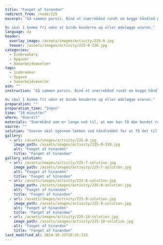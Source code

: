 ```yaml
---
title: "Fanget af hinanden"
redirect_from: /node/225
excerpt: "Gå sammen parvis. Bind et snørrebånd rundt om begge håndled på den ene person. Den anden person skal først have bundet snørebåndet rundt om det ene håndled, så skal snoren imellem armene på den anden person og bindes fast om det andet håndled, og så er man fanget af hinanden.

Nu skal I komme fri uden at binde knuderne op eller ødelægge snoren."
language: da
header:
  overlay_image: /assets/images/activity/225-0.jpg
  teaser: /assets/images/activity/225-0-320.jpg
categories:
  - Icebreakers
  - Opgaver
  - Samarbejdsøvelser
tags:
  - Icebreaker
  - Opgave
  - Samarbejdsøvelse
aim: ""
instruction: "Gå sammen parvis. Bind et snørrebånd rundt om begge håndled på den ene person. Den anden person skal først have bundet snørebåndet rundt om det ene håndled, så skal snoren imellem armene på den anden person og bindes fast om det andet håndled, og så er man fanget af hinanden.

Nu skal I komme fri uden at binde knuderne op eller ødelægge snoren."
preparation: ""
preparation_time: "Ingen"
time: "10 minutter"
where: "Overalt"
materials: "Snørebånd som er lange nok til, at man kan få dem bundet rundt om håndleddene og der stadig er noget snor imellem."
source: ""
solution: "Snoren skal igennem løkken ved håndleddet for at få det til at lykkes."
gallery:
  - url: /assets/images/activity/225-0.jpg
    image_path: /assets/images/activity/225-0-320.jpg
    alt: "Fanget af hinanden"
    title: "Fanget af hinanden"
gallery_solution:
  - url: /assets/images/activity/225-7-solution.jpg
    image_path: /assets/images/activity/225-7-solution.jpg
    alt: "Fanget af hinanden"
    title: "Fanget af hinanden"
  - url: /assets/images/activity/225-8-solution.jpg
    image_path: /assets/images/activity/225-8-solution.jpg
    alt: "Fanget af hinanden"
    title: "Fanget af hinanden"
  - url: /assets/images/activity/225-9-solution.jpg
    image_path: /assets/images/activity/225-9-solution.jpg
    alt: "Fanget af hinanden"
    title: "Fanget af hinanden"
  - url: /assets/images/activity/225-10-solution.jpg
    image_path: /assets/images/activity/225-10-solution.jpg
    alt: "Fanget af hinanden"
    title: "Fanget af hinanden"
last_modified_at: 2014-10-23T10:35:31Z
---
```

